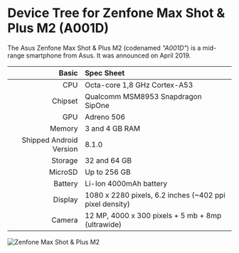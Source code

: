Device Tree for Zenfone Max Shot & Plus M2 (A001D)
===========================================

The Asus Zenfone Max Shot & Plus M2 (codenamed _"A001D"_) is a mid-range smartphone from Asus.
It was announced on April 2019.

Basic   | Spec Sheet
-------:|:-------------------------
CPU     | Octa-core 1,8 GHz Cortex-A53
Chipset | Qualcomm MSM8953 Snapdragon SipOne
GPU     | Adreno 506
Memory  | 3 and 4 GB RAM
Shipped Android Version | 8.1.0
Storage | 32 and 64 GB
MicroSD | Up to 256 GB
Battery | Li-Ion 4000mAh battery
Display | 1080 x 2280 pixels, 6.2 inches (~402 ppi pixel density)
Camera  | 12 MP, 4000 x 300 pixels + 5 mb + 8mp (ultrawide) 


![Zenfone Max Shot & Plus M2](https://fdn2.gsmarena.com/vv/pics/asus/asus-zenfone-max-shot-1.jpg "Zenfone Max Shot & Plus M2")
